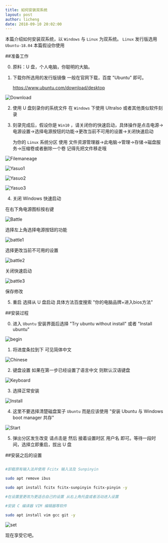 ```yaml
---
title: 如何安装双系统
layout: post
author: licheng
date: 2018-09-10 20:02:00
---
```


本篇介绍如何安装双系统，以 `Windows` 与 `Linux` 为双系统。 `Linux` 发行版选用 `Ubuntu-18.04` 本篇假设你使用 

##准备工作

0. 原料：U 盘，个人电脑，你聪明的大脑。

1. 下载你所选用的发行版镜像 一般在官网下载，百度 "Ubuntu" 即可。

	<https://www.ubuntu.com/download/desktop>

![Download](assets/2018/09/10/Downloads.png)

2. 使用 U 盘刻录你的系统文件 在 `Windows` 下使用 UltraIso 或者其他类似软件刻录

3. 刻录完成后，假设你是 `Win10` ，请关闭你的快速启动，具体操作是点击电源->电源设置->选择电源按钮的功能->更改当前不可用的设置->关闭快速启动

	为你的 `Linux` 系统分区 使用 文件资源管理器->此电脑->管理->存储->磁盘服务->压缩卷或者删除一个卷 记得先把文件移走哦
	
![Filemaneage](assets/2018/09/10/Filemaneage.jpg)

![Yasuo1](assets/2018/09/10/Yasuo1.jpg)

![Yasuo2](assets/2018/09/10/Yasuo2.jpg)

![Yasuo3](assets/2018/09/10/Yasuo3.jpg)

4. 关闭 Windows 快速启动 

在右下角电源图标按右键

![Battle](assets/2018/09/10/Battle.jpg)

选择左上角选择电源按钮的功能

![battle1](assets/2018/09/10/battle1.jpg)

 选择更改当前不可用的设置

![battle2](assets/2018/09/10/battle2.jpg)

关闭快速启动

![battle3](assets/2018/09/10/battle3.jpg)

保存修改

5. 重启 选择从 U 盘启动 具体方法百度搜索 "你的电脑品牌+进入bios方法"

##安装过程

0. 进入 `Ubuntu` 安装界面后选择 "Try ubuntu without install" 或者 "Install ubuntu"

![begin](assets/2018/09/10/begin.png)

1. 将进度条拉到下 可见简体中文

![Chinese](assets/2018/09/10/Chinese.png)

2. 键盘设置 如果在第一步已经设置了语言中文 则默认汉语键盘

![Keyboard](assets/2018/09/10/Keyboard.png)

3. 选择正常安装

![Install](assets/2018/09/10/Install.png)

4. 这里不要选择清楚磁盘案子 `Ubuntu` 而是应该使用 "安装 Ubuntu 与 Windows boot manager 共存"

![Start](assets/2018/09/10/Start.png)

5. 弹出分区发生改变 请点击是 然后 接着设置时区 用户名 即可。等待一段时间，选择立即重启，拔出 U 盘

##安装之后的设置

```bash

#卸载原有输入法并使用 Fcitx 输入法及 Sunpinyin 

sudo apt remove ibus

sudo apt install fcitx fcitx-sunpinyin fcitx-pinyin -y

#在设置里更改为更适合自己的设置 从右上角托盘或者活动进入设置

#安装 C 编译器 VIM 编辑器等软件

sudo apt install vim gcc git -y
```

![set](assets/2018/09/10/set.png)

现在享受它吧。
